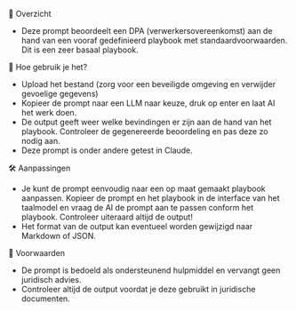 📌 Overzicht
- Deze prompt beoordeelt een DPA (verwerkersovereenkomst) aan de hand van een vooraf gedefinieerd playbook met standaardvoorwaarden. Dit is een zeer basaal playbook.

🚀 Hoe gebruik je het?
- Upload het bestand (zorg voor een beveiligde omgeving en verwijder gevoelige gegevens)
- Kopieer de prompt naar een LLM naar keuze, druk op enter en laat AI het werk doen.
- De output geeft weer welke bevindingen er zijn aan de hand van het playbook. Controleer de gegenereerde beoordeling en pas deze zo nodig aan.
- Deze prompt is onder andere getest in Claude.

🛠 Aanpassingen
- Je kunt de prompt eenvoudig naar een op maat gemaakt playbook aanpassen. Kopieer de prompt en het playbook in de interface van het taalmodel en vraag de AI de prompt aan te passen conform het playbook. Controleer uiteraard altijd de output!
- Het format van de output kan eventueel worden gewijzigd naar Markdown of JSON.

📖 Voorwaarden
- De prompt is bedoeld als ondersteunend hulpmiddel en vervangt geen juridisch advies.
- Controleer altijd de output voordat je deze gebruikt in juridische documenten.